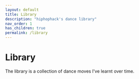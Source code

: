 ```yaml
---
layout: default
title: Library
description: "hiphophack's dance library"
nav_order: 1
has_children: true
permalink: /library
---
```


# Library

The library is a collection of dance moves I've learnt over time.
